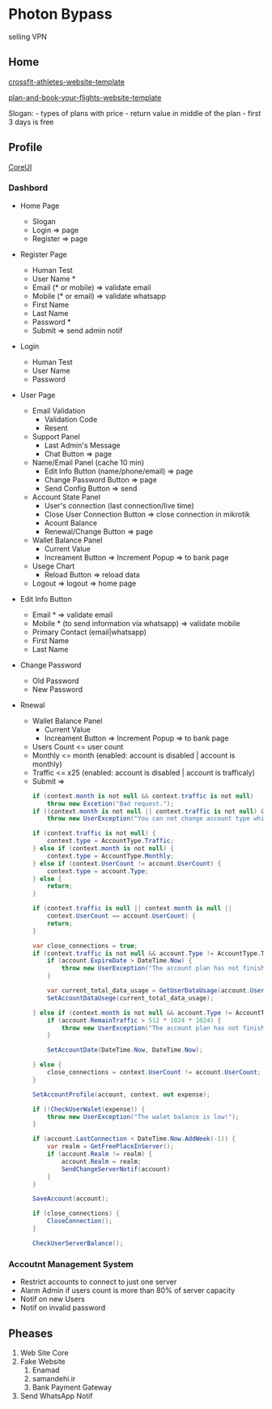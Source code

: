 # Photon Bypass

selling VPN

## Home

[crossfit-athletes-website-template](https://nicepage.com/st/46692/crossfit-athletes-website-template)

[plan-and-book-your-flights-website-template](https://nicepage.com/st/57476/plan-and-book-your-flights-website-template)

Slogan:
    - types of plans with price
    - return value in middle of the plan
    - first 3 days is free

## Profile

[CoreUI](https://coreui.io/product/free-angular-admin-template/#live-preview)

### Dashbord

- Home Page
    - Slogan
    - Login => page
    - Register => page

- Register Page
    - Human Test
    - User Name *
    - Email (* or mobile) => validate email
    - Mobile (* or email) => validate whatsapp
    - First Name
    - Last Name
    - Password *
    - Submit => send admin notif

- Login
    - Human Test
    - User Name
    - Password

- User Page
    - Email Validation
        - Validation Code
        - Resent
    - Support Panel
        - Last Admin's Message
        - Chat Button => page
    - Name/Email Panel (cache 10 min)
        - Edit Info Button (name/phone/email) => page
        - Change Password Button => page
        - Send Config Button => send
    - Account State Panel
        - User's connection (last connection/live time)
        - Close User Connection Button => close connection in mikrotik
        - Acount Balance
        - Renewal/Change Button => page
    - Wallet Balance Panel
        - Current Value
        - Increament Button => Increment Popup => to bank page
    - Usege Chart
        - Reload Button => reload data
    - Logout => logout => home page

- Edit Info Button
    - Email * => validate email
    - Mobile * (to send information via whatsapp) => validate mobile
    - Primary Contact (email|whatsapp)
    - First Name
    - Last Name

- Change Password
    - Old Password
    - New Password

- Rnewal
    - Wallet Balance Panel
        - Current Value
        - Increament Button => Increment Popup => to bank page
    - Users Count <= user count
    - Monthly <= month (enabled: account is disabled | account is monthly)
    - Traffic <= x25 (enabled: account is disabled | account is trafficaly)
    - Submit =>
        ```c#
        if (context.month is not null && context.traffic is not null)
            throw new Excetion("Bad request.");
        if ((context.month is not null || context.traffic is not null) && account.Enabled == true)
            throw new UserException("You can not change account type while is enabled!");

        if (context.traffic is not null) {
            context.type = AccountType.Traffic;
        } else if (context.month is not null) {
            context.type = AccountType.Monthly;
        } else if (context.UserCount != account.UserCount) {
            context.type = account.Type;
        } else {
            return;
        }

        if (context.traffic is null || context.month is null || 
            context.UserCount == account.UserCount) {
            return;
        }
        
        var close_connections = true;
        if (context.traffic is not null && account.Type != AccountType.Traffic) {
            if (account.ExpireDate > DateTime.Now) {
                throw new UserException("The account plan has not finished!");
            }

            var current_total_data_usage = GetUserDataUsage(account.UserID);
            SetAccountDataUsege(current_total_data_usage);
        
        } else if (context.month is not null && account.Type != AccountType.Monthly) {
            if (account.RemainTraffic > 512 * 1024 * 1024) {
                throw new UserException("The account plan has not finished! you need use lan until 512MB.");
            }

            SetAccountDate(DateTime.Now, DateTime.Now);

        } else {
            close_connections = context.UserCount != account.UserCount;
        }
        
        SetAccountProfile(account, context, out expense);

        if (!CheckUserWalet(expense)) {
            throw new UserException("The walet balance is low!");
        }

        if (account.LastConnection < DateTime.Now.AddWeek(-1)) {
            var realm = GetFreePlaceInServer();
            if (account.Realm != realm) {
                account.Realm = realm;
                SendChangeServerNotif(account)
            }
        }

        SaveAccount(account);

        if (close_connections) {
            CloseConnection();
        }

        CheckUserServerBalance();
        ```

### Accoutnt Management System

- Restrict accounts to connect to just one server
- Alarm Admin if users count is more than 80% of server capacity
- Notif on new Users
- Notif on invalid password

## Pheases

1. Web Site Core
2. Fake Website
    1. Enamad
    2. samandehi.ir
    3. Bank Payment Gateway
2. Send WhatsApp Notif
